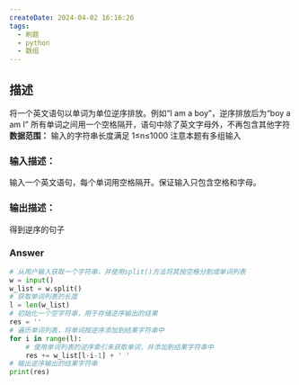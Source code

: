 ```yaml
---
createDate: 2024-04-02 16:16:26
tags:
  - 刷题
  - python
  - 数组
---
```

## **描述**
将一个英文语句以单词为单位逆序排放。例如“I am a boy”，逆序排放后为“boy a am I”
所有单词之间用一个空格隔开，语句中除了英文字母外，不再包含其他字符
**数据范围：** 输入的字符串长度满足  1≤n≤1000
注意本题有多组输入
### **输入描述：**
输入一个英文语句，每个单词用空格隔开。保证输入只包含空格和字母。
### **输出描述：**
得到逆序的句子
### **Answer**
```python
# 从用户输入获取一个字符串，并使用split()方法将其按空格分割成单词列表
w = input()
w_list = w.split()
# 获取单词列表的长度
l = len(w_list)
# 初始化一个空字符串，用于存储逆序输出的结果
res = ''
# 遍历单词列表，将单词按逆序添加到结果字符串中
for i in range(l):
    # 使用单词列表的逆序索引来获取单词，并添加到结果字符串中
    res += w_list[l-i-1] + ' '
# 输出逆序输出的结果字符串
print(res)
```
